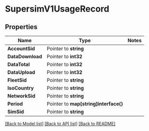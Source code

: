 # SupersimV1UsageRecord

## Properties
Name | Type | Notes
------------ | ------------- | -------------
**AccountSid** | Pointer to **string** | 
**DataDownload** | Pointer to **int32** | 
**DataTotal** | Pointer to **int32** | 
**DataUpload** | Pointer to **int32** | 
**FleetSid** | Pointer to **string** | 
**IsoCountry** | Pointer to **string** | 
**NetworkSid** | Pointer to **string** | 
**Period** | Pointer to **map[string]interface{}** | 
**SimSid** | Pointer to **string** | 

[[Back to Model list]](../README.md#documentation-for-models) [[Back to API list]](../README.md#documentation-for-api-endpoints) [[Back to README]](../README.md)



